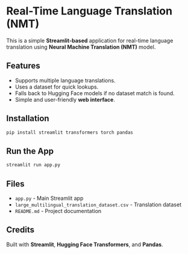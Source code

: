 # Real-Time Language Translation (NMT)

This is a simple **Streamlit-based** application for real-time language translation using **Neural Machine Translation (NMT)** model.

## Features
- Supports multiple language translations.
- Uses a dataset for quick lookups.
- Falls back to Hugging Face models if no dataset match is found.
- Simple and user-friendly **web interface**.

## Installation
```bash
pip install streamlit transformers torch pandas
```

##  Run the App
```bash
streamlit run app.py
```

##  Files
- `app.py` - Main Streamlit app
- `large_multilingual_translation_dataset.csv` - Translation dataset
- `README.md` - Project documentation

##  Credits
Built with **Streamlit**, **Hugging Face Transformers**, and **Pandas**.

